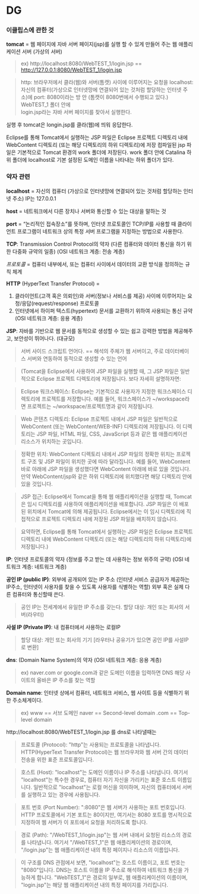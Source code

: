 # DG


### 이클립스에 관한 것

**tomcat** = 웹 페이지에 자바 서버 페이지(jsp)를 실행 할 수 있게 만들어 주는 웹 애플리케이션 서버 (가상의 서버)
> ex) http://localhost:8080/WebTEST_1/login.jsp == http://127.0.0.1:8080/WebTEST_1/login.jsp

> http: 브라우저에서 클라(웹)와 서버(톰캣) 사이에 이루어지는 요청을 
> localhost: 자신의 컴퓨터(가상으로 인터넷망에 연결되어 있는 것처럼 할당하는 인터넷 주소)에 
> port: 8080이라는 방 안 (톰캣이 8080번에서 수행되고 있다.)
> WebTEST_1 폴더 안에  
> login.jsp라는 자바 서버 페이지를 찾아서 실행한다.

실행 후 tomcat은 longin.jsp를 클라(웹)에 띄워 응답한다.

Eclipse를 통해 Tomcat에서 실행하는 JSP 파일은 Eclipse 프로젝트 디렉토리 내에 WebContent 디렉토리 (또는 해당 디렉토리의 하위 디렉토리)에 저장
컴파일된 jsp 파일은 기본적으로 Tomcat 환경의 work 폴더에 저장된다. work 폴더 안에 Catalina 하위 폴더에 localhost로 기본 설정된 도메인 이름을 나타내는 하위 폴더가 있다.



### 약자 관련
**localhost** = 자신의 컴퓨터 (가상으로 인터넷망에 연결되어 있는 것처럼 할당하는 인터넷 주소) IP는 127.0.0.1

**host** = 네트워크에서 다른 장치나 서버와 통신할 수 있는 대상을 말하는 것

**port** = “논리적인 접속장소”를 뜻하며, 인터넷 프로토콜인 TCP/IP를 사용할 때 클라이언트 프로그램이 네트워크 상의 특정 서버 프로그램을 지정하는 방법으로 사용한다.

**TCP**: Transmission Control Protocol의 약자 (다른 컴퓨터와 데이터 통신을 하기 위한 다중화 규약의 일종) (OSI 네트워크 계층: 전송 계층)

*프로토콜* = 컴퓨터 내부에서, 또는 컴퓨터 사이에서 데이터의 교환 방식을 정의하는 규칙 체계

**HTTP** (HyperText Transfer Protocol) = 

1. 클라이언트(고객 혹은 의뢰인)와 서버(정보나 서비스를 제공) 사이에 이루어지는 요청/응답(request/response) 프로토콜 
2. 인터넷에서 하이퍼 텍스트(hypertext) 문서를 교환하기 위하여 사용되는 통신 규약 (OSI 네트워크 계층: 응용 계층)

**JSP**: 자바를 기반으로 웹 문서를 동적으로 생성할 수 있는 쉽고 강력한 방법을 제공해주고, 보안성이 뛰어나다. (대규모)
> 서버 사이드 스크립트 언어다. == 해석의 주체가 웹 서버이고, 주로 데이터베이스 서버와 연동하여 동적으로 생성할 수 있는 언어

>  (Tomcat을 Eclipse에서 사용하여 JSP 파일을 실행할 때, 그 JSP 파일은 일반적으로 Eclipse 프로젝트 디렉토리에 저장됩니다. 보다 자세히 설명하자면:
  
>  Eclipse 워크스페이스: Eclipse는 기본적으로 사용자가 지정한 워크스페이스 디렉토리에 프로젝트를 저장합니다. 예를 들어, 워크스페이스가 ~/workspace라면 프로젝트는 ~/workspace/프로젝트명과 같이 저장됩니다.
  
>  Web 콘텐츠 디렉토리: Eclipse 프로젝트 내에서 JSP 파일은 일반적으로 WebContent (또는 WebContent/WEB-INF) 디렉토리에 저장됩니다. 이 디렉토리는 JSP 파일, HTML 파일, CSS, JavaScript 등과 같은 웹 애플리케이션 리소스가 위치하는 곳입니다.
  
>  정확한 위치: WebContent 디렉토리 내에서 JSP 파일의 정확한 위치는 프로젝트 구조 및 JSP 파일이 위치한 곳에 따라 달라집니다. 예를 들어, WebContent 바로 아래에 JSP 파일을 생성했다면 WebContent 아래에 바로 있을 것입니다. 만약 WebContent/jsp와 같은 하위 디렉토리에 위치했다면 해당 디렉토리 안에 있을 것입니다.
  
>  JSP 접근: Eclipse에서 Tomcat을 통해 웹 애플리케이션을 실행할 때, Tomcat은 임시 디렉토리를 사용하여 애플리케이션을 배포합니다. JSP 파일은 이 배포된 위치에서 Tomcat에 의해 제공됩니다. Eclipse에서는 이 임시 디렉토리에 직접적으로 프로젝트 디렉토리 내에 저장된 JSP 파일을 배치하지 않습니다.
  
>  요약하면, Eclipse를 통해 Tomcat에서 실행하는 JSP 파일은 Eclipse 프로젝트 디렉토리 내에 WebContent 디렉토리 (또는 해당 디렉토리의 하위 디렉토리)에 저장됩니다.)

**IP**: 인터넷 프로토콜의 약자 (정보를 주고 받는 데 사용하는 정보 위주의 규약) (OSI 네트워크 계층: 네트워크 계층)

**공인 IP (public IP)**: 외부에 공개되어 있는 IP 주소 (인터넷 서비스 공급자가 제공하는 IP주소, 인터넷이 사용자를 찾을 수 있도록 사용자를 식별하는 역할) 외부 혹은 실제 다른 컴퓨터와 통신할때 쓴다.
> 공인 IP는 전세계에서 유일한 IP 주소를 갖는다.
> 할당 대상: 개인 또는 회사의 서버(라우터)

**사설 IP (Private IP)**: 내 컴퓨터에서 사용하는 로컬IP
> 할당 대상: 개인 또는 회사의 기기
> [라우터나 공유기가 있으면 공인 IP를 사설IP로 변환]


**dns**: (Domain Name System)의 약자 (OSI 네트워크 계층: 응용 계층)
> ex) naver.com or google.com과 같은 도메인 이름을 입력하면 DNS 해당 사이트의 올바은 IP 주소를 찾는 역할 

**Domain name**: 인터넷 상에서 컴퓨터, 네트워크 서비스, 웹 사이트 등을 식별하기 위한 주소체계이다. 
> ex) www == 서브 도메인 naver == Second-level domain .com == Top-level domain


http://localhost:8080/WebTEST_1/login.jsp 를 dns로 나타낼때는 

> 프로토콜 (Protocol): "http"는 사용되는 프로토콜을 나타냅니다. HTTP(HyperText Transfer Protocol)는 웹 브라우저와 웹 서버 간의 데이터 전송을 위한 표준 프로토콜입니다.

> 호스트 (Host): "localhost"는 도메인 이름이나 IP 주소를 나타냅니다. 여기서 "localhost"는 특수한 경우로, 컴퓨터 자기 자신을 가리키는 표준 호스트 이름입니다. 일반적으로 "localhost"는 로컬 머신을 의미하며, 자신의 컴퓨터에서 서버를 실행하고 있는 경우에 사용됩니다.

> 포트 번호 (Port Number): ":8080"은 웹 서버가 사용하는 포트 번호입니다. HTTP 프로토콜에서 기본 포트는 80이지만, 여기서는 8080 포트를 명시적으로 지정하여 웹 서버가 이 포트에서 요청을 처리하도록 합니다.

> 경로 (Path): "/WebTEST_1/login.jsp"는 웹 서버 내에서 요청된 리소스의 경로를 나타냅니다. 여기서 "/WebTEST_1"은 웹 애플리케이션의 경로이며, "/login.jsp"는 웹 애플리케이션 내의 특정 페이지나 리소스의 이름입니다.

> 이 구조를 DNS 관점에서 보면, "localhost"는 호스트 이름이고, 포트 번호는 "8080"입니다. DNS는 호스트 이름을 IP 주소로 해석하여 네트워크 통신을 가능하게 합니다. "WebTEST_1"은 경로의 일부로, 웹 애플리케이션의 이름이며, "login.jsp"는 해당 웹 애플리케이션 내의 특정 페이지를 가리킵니다.





